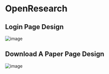 ﻿# OpenResearch
 ## Login Page Design
![image](https://github.com/esraaakgull/OpenResearch/assets/94448231/6346ab05-32c4-400f-aa5a-d5934dbbded1)

## Download A Paper Page Design
![image](https://github.com/esraaakgull/OpenResearch/assets/94448231/af33e9d9-a86c-4985-9b8b-1d673aab5f08)

